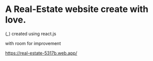 # A Real-Estate website create with love. 
(*_*)
created using react.js

with room for improvement


https://real-estate-5317b.web.app/
